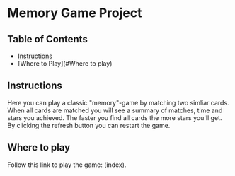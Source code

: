 # Memory Game Project

## Table of Contents

* [Instructions](#instructions)
* [Where to Play](#Where to play)

## Instructions

Here you can play a classic "memory"-game by matching two simliar cards. When all cards are matched you will see a summary of matches, time and stars you achieved. The faster you find all cards the more stars you'll get. By clicking the refresh button you can restart the game. 

## Where to play 

Follow this link to play the game: (index).
